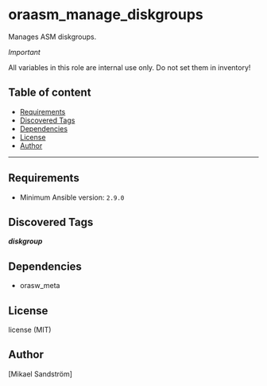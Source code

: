 # oraasm_manage_diskgroups

Manages ASM diskgroups.

_Important_

All variables in this role are internal use only.
Do not set them in inventory!

## Table of content

- [Requirements](#requirements)
- [Discovered Tags](#discovered-tags)
- [Dependencies](#dependencies)
- [License](#license)
- [Author](#author)

---

## Requirements

- Minimum Ansible version: `2.9.0`


## Discovered Tags

**_diskgroup_**


## Dependencies

- orasw_meta

## License

license (MIT)

## Author

[Mikael Sandström]
